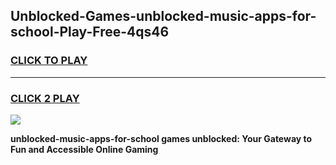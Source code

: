 
## Unblocked-Games-unblocked-music-apps-for-school-Play-Free-4qs46
<h3>
<a href="https://premium76.site?title=unblocked-music-apps-for-school&ref=18A1">CLICK TO PLAY</a></h3>
<hr>

<h3>
<a href="https://premium76.site?title=unblocked-music-apps-for-school&ref=18A1">CLICK 2 PLAY</a>
  
</h3>

<a href="https://premium76.site?title=unblocked-music-apps-for-school&ref=18A1"><img src="https://clearcache.store/games.png"></a>


**unblocked-music-apps-for-school games unblocked: Your Gateway to Fun and Accessible Online Gaming**
